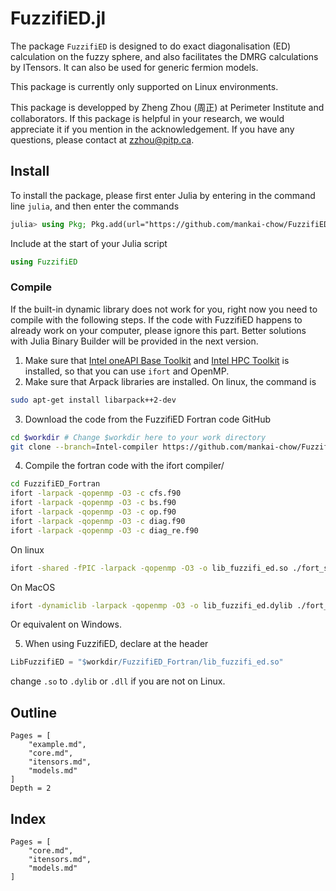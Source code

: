 # FuzzifiED.jl

The package `FuzzifiED` is designed to do exact diagonalisation (ED) calculation on the fuzzy sphere, and also facilitates the DMRG calculations by ITensors. It can also be used for generic fermion models. 

This package is currently only supported on Linux environments. 

This package is developped by Zheng Zhou (周正) at Perimeter Institute and collaborators. If this package is helpful in your research, we would appreciate it if you mention in the acknowledgement. If you have any questions, please contact at [zzhou@pitp.ca](mailto:zzhou@pitp.ca).

## Install

To install the package, please first enter Julia by entering in the command line `julia`, and then enter the commands
```julia
julia> using Pkg; Pkg.add(url="https://github.com/mankai-chow/FuzzifiED.jl.git")
```
Include at the start of your Julia script
```julia
using FuzzifiED
```

### Compile 

If the built-in dynamic library does not work for you, right now you need to compile with the following steps. If the code with FuzzifiED happens to already work on your computer, please ignore this part. Better solutions with Julia Binary Builder will be provided in the next version. 

1. Make sure that [Intel oneAPI Base Toolkit](https://www.intel.com/content/www/us/en/developer/tools/oneapi/base-toolkit-download.html) and [Intel HPC Toolkit](https://www.intel.com/content/www/us/en/developer/tools/oneapi/hpc-toolkit-download.html) is installed, so that you can use `ifort` and OpenMP. 
2. Make sure that Arpack libraries are installed. On linux, the command is 
```bash
sudo apt-get install libarpack++2-dev
```
3. Download the code from the FuzzifiED Fortran code GitHub
```bash
cd $workdir # Change $workdir here to your work directory
git clone --branch=Intel-compiler https://github.com/mankai-chow/FuzzifiED_Fortran
```
4. Compile the fortran code with the ifort compiler/
```bash
cd FuzzifiED_Fortran
ifort -larpack -qopenmp -O3 -c cfs.f90
ifort -larpack -qopenmp -O3 -c bs.f90
ifort -larpack -qopenmp -O3 -c op.f90
ifort -larpack -qopenmp -O3 -c diag.f90
ifort -larpack -qopenmp -O3 -c diag_re.f90
```
On linux
```bash
ifort -shared -fPIC -larpack -qopenmp -O3 -o lib_fuzzifi_ed.so ./fort_src/*.o
```
On MacOS
```bash
ifort -dynamiclib -larpack -qopenmp -O3 -o lib_fuzzifi_ed.dylib ./fort_src/*.o
```
Or equivalent on Windows.

5. When using FuzzifiED, declare at the header 
```julia
LibFuzzifiED = "$workdir/FuzzifiED_Fortran/lib_fuzzifi_ed.so"
```
change `.so` to `.dylib` or `.dll` if you are not on Linux. 

## Outline 

```@contents
Pages = [
    "example.md",
    "core.md",
    "itensors.md",
    "models.md"
]
Depth = 2
```

## Index 

```@index
Pages = [
    "core.md",
    "itensors.md",
    "models.md"
]
```